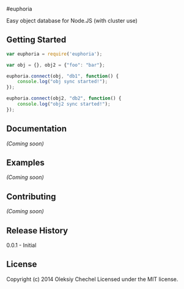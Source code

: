 #euphoria

Easy object database for Node.JS (with cluster use)

## Getting Started
```javascript
var euphoria = require('euphoria');

var obj = {}, obj2 = {"foo": "bar"};

euphoria.connect(obj, "db1", function() {
	console.log("obj sync started!");
});

euphoria.connect(obj2, "db2", function() {
	console.log("obj2 sync started!");
});
```


## Documentation
_(Coming soon)_

## Examples
_(Coming soon)_

## Contributing
_(Coming soon)_

## Release History
0.0.1 - Initial

## License
Copyright (c) 2014 Oleksiy Chechel
Licensed under the MIT license.
